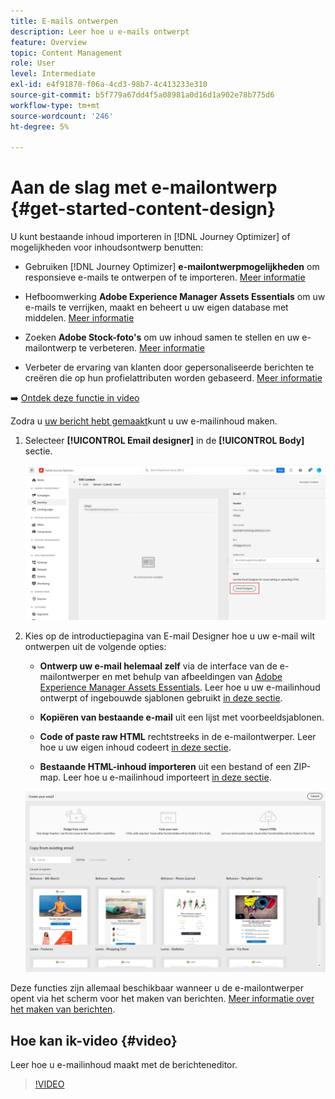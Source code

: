 ```yaml
---
title: E-mails ontwerpen
description: Leer hoe u e-mails ontwerpt
feature: Overview
topic: Content Management
role: User
level: Intermediate
exl-id: e4f91870-f06a-4cd3-98b7-4c413233e310
source-git-commit: b5f779a67dd4f5a08981a0d16d1a902e78b775d6
workflow-type: tm+mt
source-wordcount: '246'
ht-degree: 5%

---
```


# Aan de slag met e-mailontwerp {#get-started-content-design}

U kunt bestaande inhoud importeren in [!DNL Journey Optimizer] of mogelijkheden voor inhoudsontwerp benutten:

* Gebruiken [!DNL Journey Optimizer] **e-mailontwerpmogelijkheden** om responsieve e-mails te ontwerpen of te importeren. [Meer informatie](../design/create-email-content.md)

* Hefboomwerking **Adobe Experience Manager Assets Essentials** om uw e-mails te verrijken, maakt en beheert u uw eigen database met middelen. [Meer informatie](../design/assets-essentials.md)

* Zoeken **Adobe Stock-foto&#39;s** om uw inhoud samen te stellen en uw e-mailontwerp te verbeteren. [Meer informatie](../design/stock.md)

* Verbeter de ervaring van klanten door gepersonaliseerde berichten te creëren die op hun profielattributen worden gebaseerd. [Meer informatie](../personalization/personalize.md)

➡️ [Ontdek deze functie in video](#video)

Zodra u [uw bericht hebt gemaakt](../messages/get-started-content.md)kunt u uw e-mailinhoud maken.

1. Selecteer **[!UICONTROL Email designer]** in de **[!UICONTROL Body]** sectie.

   ![](assets/import-html_1.png)

1. Kies op de introductiepagina van E-mail Designer hoe u uw e-mail wilt ontwerpen uit de volgende opties:

   * **Ontwerp uw e-mail helemaal zelf** via de interface van de e-mailontwerper en met behulp van afbeeldingen van [Adobe Experience Manager Assets Essentials](assets-essentials.md). Leer hoe u uw e-mailinhoud ontwerpt of ingebouwde sjablonen gebruikt [in deze sectie](create-email-content.md).

   * **Kopiëren van bestaande e-mail** uit een lijst met voorbeeldsjablonen.

   * **Code of paste raw HTML** rechtstreeks in de e-mailontwerper. Leer hoe u uw eigen inhoud codeert [in deze sectie](code-content.md).

   * **Bestaande HTML-inhoud importeren** uit een bestand of een ZIP-map. Leer hoe u e-mailinhoud importeert [in deze sectie](existing-content.md).

   ![](assets/email_designer_25.png)

Deze functies zijn allemaal beschikbaar wanneer u de e-mailontwerper opent via het scherm voor het maken van berichten. [Meer informatie over het maken van berichten](../messages/get-started-content.md).


## Hoe kan ik-video {#video}

Leer hoe u e-mailinhoud maakt met de berichteneditor.

>[!VIDEO](https://video.tv.adobe.com/v/334150?quality=12)